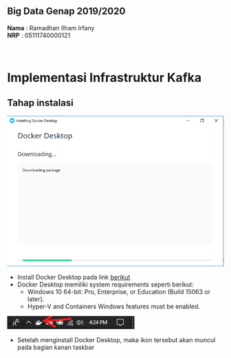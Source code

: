 ## Big Data Genap 2019/2020

**Nama**  : Ramadhan Ilham Irfany<br>
**NRP**   : 05111740000121<br><br><br>

# Implementasi Infrastruktur Kafka

## Tahap instalasi

![](Dokumentasi/install-docker-desktop.PNG)
- Install Docker Desktop pada link [berikut](https://docs.docker.com/docker-for-windows/install/)
- Docker Desktop memiliki system requirements seperti berikut:
  - Windows 10 64-bit: Pro, Enterprise, or Education (Build 15063 or later).
  - Hyper-V and Containers Windows features must be enabled.

![](Dokumentasi/installed-docker-desktop-2.PNG)
- Setelah menginstall Docker Desktop, maka ikon tersebut akan muncul pada bagian kanan taskbar
